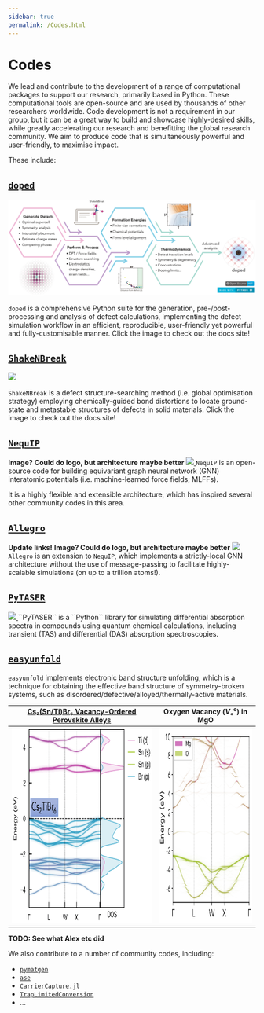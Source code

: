```yaml
---
sidebar: true
permalink: /Codes.html
---
```


# Codes

We lead and contribute to the development of a range of computational packages to support our research, primarily based in Python.
These computational tools are open-source and are used by thousands of other researchers worldwide.
Code development is not a requirement in our group, but it can be a great way to build and showcase highly-desired skills, while greatly accelerating our research and benefitting the global research community.
We aim to produce code that is simultaneously powerful and user-friendly, to maximise impact.

These include:

## [`doped`](https://doped.readthedocs.io)
<a href="https://doped.readthedocs.io">
  <img src="https://raw.githubusercontent.com/SMTG-Bham/doped/main/docs/JOSS/doped_JOSS_workflow_figure.png">
</a>

`doped` is a comprehensive Python suite for the generation, pre-/post-processing and analysis of defect calculations, implementing the defect simulation workflow in an efficient, reproducible, user-friendly yet powerful and fully-customisable manner. 
Click the image to check out the docs site!

## [`ShakeNBreak`](https://shakenbreak.readthedocs.io)
<a href="https://shakenbreak.readthedocs.io">
  <img src="https://raw.githubusercontent.com/SMTG-Bham/ShakeNBreak/main/docs/SnB_Supercell_Schematic_PES_2sec_Compressed.gif">
</a>

 `ShakeNBreak` is a defect structure-searching method (i.e. global optimisation strategy) employing chemically-guided bond distortions to locate ground-state and metastable structures of defects in solid materials. Click the image to check out the docs site!

## [`NequIP`](https://nequip.readthedocs.io/en/latest/)
**Image? Could do logo, but architecture maybe better**
<a href="https://nequip.readthedocs.io">
  <img src="https://raw.githubusercontent.com/mir-group/nequip/main/docs/logo.png">
</a>
`NequIP` is an open-source code for building equivariant graph neural network (GNN) interatomic potentials (i.e. machine-learned force fields; MLFFs).
<!-- link matbench discovery perhaps -->
It is a highly flexible and extensible architecture, which has inspired several other community codes in this area.

## [`Allegro`](https://nequip-allegro.readthedocs.io/en/latest/)
**Update links!**
**Image? Could do logo, but architecture maybe better**
<a href="https://allegro.readthedocs.io">
  <img src="https://raw.githubusercontent.com/mir-group/nequip-allegro/main/docs/logo.png">
</a>
`Allegro` is an extension to `NequIP`, which implements a strictly-local GNN architecture without the use of message-passing to facilitate highly-scalable simulations (on up to a trillion atoms!).

## [`PyTASER`](https://pytaser.readthedocs.io/en/latest/)
<a href="https://pytaser.readthedocs.io">
  <img src="https://raw.githubusercontent.com/WMD-Group/PyTASER/main/docs/PyTASER.png">
</a>
``PyTASER`` is a ``Python`` library for simulating differential absorption spectra in compounds using
quantum chemical calculations, including transient (TAS) and differential (DAS) absorption spectroscopies.

## [`easyunfold`](https://smtg-bham.github.io/easyunfold/)
`easyunfold` implements electronic band structure unfolding, which is a technique for obtaining the effective band structure of symmetry-broken systems, such as disordered/defective/alloyed/thermally-active materials.

[Cs₂(Sn/Ti)Br₆ Vacancy-Ordered Perovskite Alloys](https://doi.org/10.1021/acs.jpcc.3c05204) |     Oxygen Vacancy (*V*ₒ⁰) in MgO
:-------------------------:|:------------------------------------:
<a href="https://smtg-bham.github.io/easyunfold/"><img src="https://raw.githubusercontent.com/SMTG-Bham/easyunfold/main/docs/img/CSTB_easyunfold.gif" height="400"/></a> | <a href="https://smtg-bham.github.io/easyunfold/"><img src="https://raw.githubusercontent.com/SMTG-Bham/easyunfold/main/examples/MgO/unfold_project_MgO_v_O_0_tall.png" height="400"/></a>

**TODO: See what Alex etc did**

We also contribute to a number of community codes, including:
- [`pymatgen`]()
- [`ase`]()
- [`CarrierCapture.jl`]()
- [`TrapLimitedConversion`]()
- ...

<!-- ## `Talaria` -->